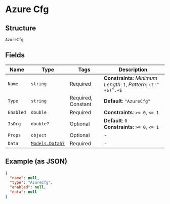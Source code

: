 
# Azure Cfg

## Structure

`AzureCfg`

## Fields

| Name | Type | Tags | Description |
|  --- | --- | --- | --- |
| `Name` | `string` | Required | **Constraints**: *Minimum Length*: `1`, *Pattern*: `(?!^ +$)^.+$` |
| `Type` | `string` | Required, Constant | **Default**: `"AzureCfg"` |
| `Enabled` | `double` | Required | **Constraints**: `>= 0`, `<= 1` |
| `IsOrg` | `double?` | Optional | **Default**: `0`<br>**Constraints**: `>= 0`, `<= 1` |
| `Props` | `object` | Optional | - |
| `Data` | [`Models.Data67`](../../doc/models/data-67.md) | Required | - |

## Example (as JSON)

```json
{
  "name": null,
  "type": "AzureCfg",
  "enabled": null,
  "data": null
}
```

